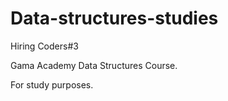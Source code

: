 # Data-structures-studies
Hiring Coders#3

Gama Academy Data Structures Course.

For study purposes.
